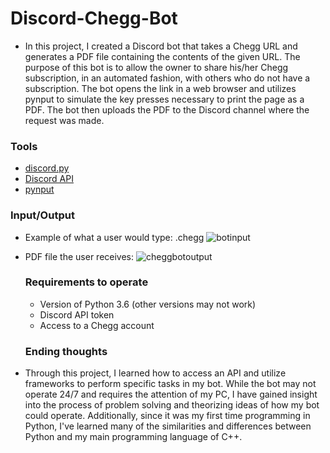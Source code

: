 # Discord-Chegg-Bot
* In this project, I created a Discord bot that takes a Chegg URL and generates a PDF file containing the contents of the given URL. The purpose of this bot is to allow the owner to share his/her Chegg subscription, in an automated fashion, with others who do not have a subscription. The bot opens the link in a web browser and utilizes pynput to simulate the key presses necessary to print the page as a PDF. The bot then uploads the PDF to the Discord channel where the request was made.

### Tools
* [discord.py](https://pypi.org/project/discord.py/)
* [Discord API](https://discord.com/developers/docs/intro)
* [pynput](https://pypi.org/project/pynput/)

### Input/Output
* Example of what a user would type:  .chegg <chegg-link>
  ![botinput](https://user-images.githubusercontent.com/42448439/101305996-af748c00-37f8-11eb-9158-41699c8157dc.png)
* PDF file the user receives:
  ![cheggbotoutput](https://user-images.githubusercontent.com/42448439/101307125-9a4d2c80-37fb-11eb-99c1-92b1df0b0498.PNG)
  
  
  ### Requirements to operate
  * Version of Python 3.6 (other versions may not work)
  * Discord API token
  * Access to a Chegg account
  
  ### Ending thoughts
 * Through this project, I learned how to access an API and utilize frameworks to perform specific tasks in my bot. While the bot may not operate 24/7 and requires the attention of my PC, I have gained insight into the process of problem solving and theorizing ideas of how my bot could operate. Additionally, since it was my first time programming in Python, I've learned many of the similarities and differences between Python and my main programming language of C++.
